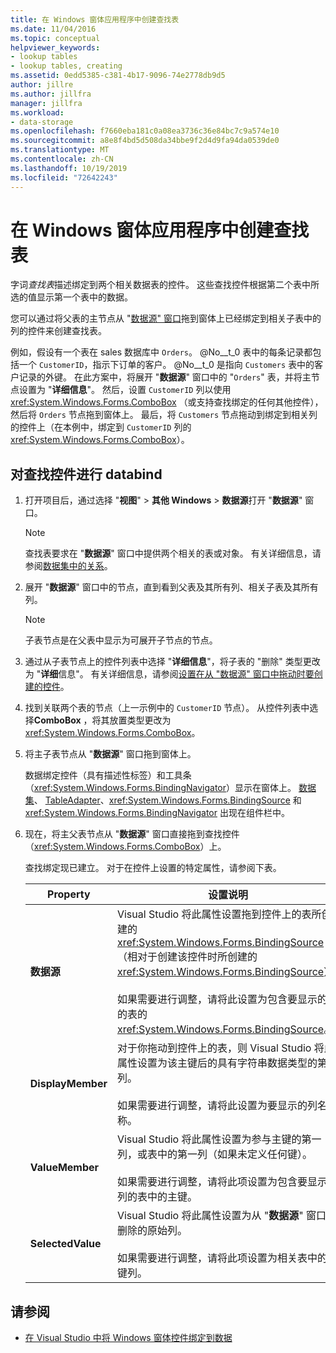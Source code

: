 ```yaml
---
title: 在 Windows 窗体应用程序中创建查找表
ms.date: 11/04/2016
ms.topic: conceptual
helpviewer_keywords:
- lookup tables
- lookup tables, creating
ms.assetid: 0edd5385-c381-4b17-9096-74e2778db9d5
author: jillre
ms.author: jillfra
manager: jillfra
ms.workload:
- data-storage
ms.openlocfilehash: f7660eba181c0a08ea3736c36e84bc7c9a574e10
ms.sourcegitcommit: a8e8f4bd5d508da34bbe9f2d4d9fa94da0539de0
ms.translationtype: MT
ms.contentlocale: zh-CN
ms.lasthandoff: 10/19/2019
ms.locfileid: "72642243"
---
```

# <a name="create-lookup-tables-in-windows-forms-applications"></a>在 Windows 窗体应用程序中创建查找表

字词*查找表*描述绑定到两个相关数据表的控件。 这些查找控件根据第二个表中所选的值显示第一个表中的数据。

您可以通过将父表的主节点从 "[数据源" 窗口](add-new-data-sources.md#data-sources-window)拖到窗体上已经绑定到相关子表中的列的控件来创建查找表。

例如，假设有一个表在 sales 数据库中 `Orders`。 @No__t_0 表中的每条记录都包括一个 `CustomerID`，指示下订单的客户。 @No__t_0 是指向 `Customers` 表中的客户记录的外键。 在此方案中，将展开 "**数据源**" 窗口中的 "`Orders`" 表，并将主节点设置为 "**详细信息**"。 然后，设置 `CustomerID` 列以使用 <xref:System.Windows.Forms.ComboBox> （或支持查找绑定的任何其他控件），然后将 `Orders` 节点拖到窗体上。 最后，将 `Customers` 节点拖动到绑定到相关列的控件上（在本例中，绑定到 `CustomerID` 列的 <xref:System.Windows.Forms.ComboBox>）。

## <a name="to-databind-a-lookup-control"></a>对查找控件进行 databind

1. 打开项目后，通过选择 "**视图**"  > **其他 Windows**  > **数据源**打开 "**数据源**" 窗口。

    > [!NOTE]
    > 查找表要求在 "**数据源**" 窗口中提供两个相关的表或对象。 有关详细信息，请参阅[数据集中的关系](relationships-in-datasets.md)。

2. 展开 "**数据源**" 窗口中的节点，直到看到父表及其所有列、相关子表及其所有列。

    > [!NOTE]
    > 子表节点是在父表中显示为可展开子节点的节点。

3. 通过从子表节点上的控件列表中选择 "**详细信息**"，将子表的 "删除" 类型更改为 "**详细**信息"。 有关详细信息，请参阅[设置在从 "数据源" 窗口中拖动时要创建的控件](../data-tools/set-the-control-to-be-created-when-dragging-from-the-data-sources-window.md)。

4. 找到关联两个表的节点（上一示例中的 `CustomerID` 节点）。 从控件列表中选择**ComboBox** ，将其放置类型更改为 <xref:System.Windows.Forms.ComboBox>。

5. 将主子表节点从 "**数据源**" 窗口拖到窗体上。

     数据绑定控件（具有描述性标签）和工具条（<xref:System.Windows.Forms.BindingNavigator>）显示在窗体上。 [数据集](../data-tools/dataset-tools-in-visual-studio.md)、 [TableAdapter](../data-tools/create-and-configure-tableadapters.md)、<xref:System.Windows.Forms.BindingSource> 和 <xref:System.Windows.Forms.BindingNavigator> 出现在组件栏中。

6. 现在，将主父表节点从 "**数据源**" 窗口直接拖到查找控件（<xref:System.Windows.Forms.ComboBox>）上。

     查找绑定现已建立。 对于在控件上设置的特定属性，请参阅下表。

    |Property|设置说明|
    |--------------| - |
    |**数据源**|Visual Studio 将此属性设置拖到控件上的表所创建的 <xref:System.Windows.Forms.BindingSource>（相对于创建该控件时所创建的 <xref:System.Windows.Forms.BindingSource>）。<br /><br /> 如果需要进行调整，请将此设置为包含要显示的列的表的 <xref:System.Windows.Forms.BindingSource>。|
    |**DisplayMember**|对于你拖动到控件上的表，则 Visual Studio 将此属性设置为该主键后的具有字符串数据类型的第一列。<br /><br /> 如果需要进行调整，请将此设置为要显示的列名称。|
    |**ValueMember**|Visual Studio 将此属性设置为参与主键的第一列，或表中的第一列（如果未定义任何键）。<br /><br /> 如果需要进行调整，请将此项设置为包含要显示的列的表中的主键。|
    |**SelectedValue**|Visual Studio 将此属性设置为从 "**数据源**" 窗口中删除的原始列。<br /><br /> 如果需要进行调整，请将此项设置为相关表中的外键列。|

## <a name="see-also"></a>请参阅

- [在 Visual Studio 中将 Windows 窗体控件绑定到数据](../data-tools/bind-windows-forms-controls-to-data-in-visual-studio.md)